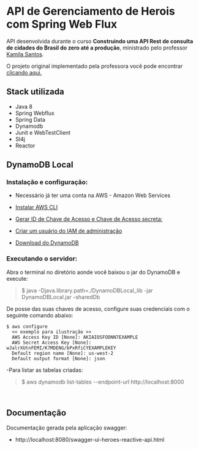 # API de Gerenciamento de Herois com Spring Web Flux

API desenvolvida durante o curso **Construindo uma API Rest de consulta de cidades do Brasil do zero até a produção**, ministrado
pelo professor <a href="https://www.linkedin.com/in/kamila-santos-oliveira/" target="_blank">Kamila Santos</a>.

O projeto original implementado pela professora você pode encontrar
<a href="https://github.com/Kamilahsantos/Heroes-SpringWebflux-API" target="_blank">clicando aqui.</a>

## Stack utilizada

  * Java 8
  * Spring Webflux
  * Spring Data
  * Dynamodb
  * Junit e WebTestClient
  * Sl4j
  * Reactor

## DynamoDB Local

### Instalação e configuração:
* Necessário já ter uma conta na AWS - Amazon Web Services

* <a href="https://docs.aws.amazon.com/pt_br/cli/latest/userguide/getting-started-install.html"> Instalar AWS CLI</a>

* <a href="https://docs.aws.amazon.com/pt_br/cli/latest/userguide/cli-configure-quickstart.html#cli-configure-quickstart"> Gerar ID de Chave de Acesso e Chave de Acesso secreta:</a>

* <a href="https://docs.aws.amazon.com/pt_br/mediapackage/latest/ug/setting-up-create-iam-user.html"> Criar um usuário do IAM de administração</a>

* <a href="https://docs.aws.amazon.com/pt_br/amazondynamodb/latest/developerguide/DynamoDBLocal.DownloadingAndRunning.html"> Download do DynamoDB </a>

### Executando o servidor:
Abra o terminal no diretório aonde você baixou o jar do DynamoDB e execute: 
> $ java -Djava.library.path=./DynamoDBLocal_lib -jar DynamoDBLocal.jar -sharedDb

De posse das suas chaves de acesso, configure suas credenciais com o seguinte comando abaixo:
```shell script
$ aws configure
  << exemplo para ilustração >>
  AWS Access Key ID [None]: AKIAIOSFODNN7EXAMPLE
  AWS Secret Access Key [None]: wJalrXUtnFEMI/K7MDENG/bPxRfiCYEXAMPLEKEY
  Default region name [None]: us-west-2
  Default output format [None]: json
```
-Para listar as tabelas criadas:  
> $ aws dynamodb list-tables --endpoint-url http://localhost:8000

<br>

## Documentação
Documentação gerada pela aplicação swagger: 
* http://localhost:8080/swagger-ui-heroes-reactive-api.html
